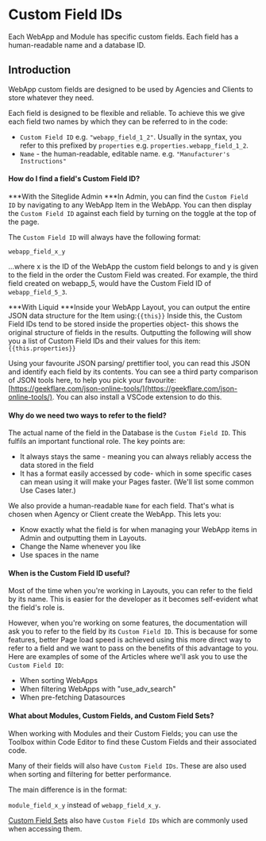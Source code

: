 # Custom Field IDs

Each WebApp and Module has specific custom fields. Each field has a human-readable name and a database ID.

## Introduction

WebApp custom fields are designed to be used by Agencies and Clients to store whatever they need.

Each field is designed to be flexible and reliable. To achieve this we give each field two names by which they can be referred to in the code:

* `Custom Field ID` e.g. `"webapp_field_1_2"`. Usually in the syntax, you refer to this prefixed by `properties` e.g. `properties.webapp_field_1_2`.
* `Name` - the human-readable, editable name. e.g. `"Manufacturer's Instructions"`

#### How do I find a field's Custom Field ID?

\*\*\*With the Siteglide Admin \*\*\*In Admin, you can find the `Custom Field ID` by navigating to any WebApp Item in the WebApp. You can then display the `Custom Field ID` against each field by turning on the toggle at the top of the page.

The `Custom Field ID` will always have the following format:

`webapp_field_x_y`

...where x is the ID of the WebApp the custom field belongs to and y is given to the field in the order the Custom Field was created. For example, the third field created on webapp\_5, would have the Custom Field ID of `webapp_field_5_3`.

\*\*\*With Liquid \*\*\*Inside your WebApp Layout, you can output the entire JSON data structure for the Item using:`{{this}}` Inside this, the Custom Field IDs tend to be stored inside the properties object- this shows the original structure of fields in the results. Outputting the following will show you a list of Custom Field IDs and their values for this item: `{{this.properties}}`

Using your favourite JSON parsing/ prettifier tool, you can read this JSON and identify each field by its contents. You can see a third party comparison of JSON tools here, to help you pick your favourite: [https://geekflare.com/json-online-tools/](https://geekflare.com/json-online-tools/). You can also install a VSCode extension to do this.

#### Why do we need two ways to refer to the field?

The actual name of the field in the Database is the `Custom Field ID`. This fulfils an important functional role. The key points are:

* It always stays the same - meaning you can always reliably access the data stored in the field
* It has a format easily accessed by code- which in some specific cases can mean using it will make your Pages faster. (We'll list some common Use Cases later.)

We also provide a human-readable `Name` for each field. That's what is chosen when Agency or Client create the WebApp. This lets you:

* Know exactly what the field is for when managing your WebApp items in Admin and outputting them in Layouts.
* Change the Name whenever you like
* Use spaces in the name

#### When is the Custom Field ID useful?

Most of the time when you're working in Layouts, you can refer to the field by its name. This is easier for the developer as it becomes self-evident what the field's role is.

However, when you're working on some features, the documentation will ask you to refer to the field by its `Custom Field ID`. This is because for some features, better Page load speed is achieved using this more direct way to refer to a field and we want to pass on the benefits of this advantage to you. Here are examples of some of the Articles where we'll ask you to use the `Custom Field ID`:

* When sorting WebApps
* When filtering WebApps with "use\_adv\_search"
* When pre-fetching Datasources

#### What about Modules, Custom Fields, and Custom Field Sets?

When working with Modules and their Custom Fields; you can use the Toolbox within Code Editor to find these Custom Fields and their associated code.

Many of their fields will also have `Custom Field IDs`. These are also used when sorting and filtering for better performance.

The main difference is in the format:

`module_field_x_y` instead of `webapp_field_x_y`.

[Custom Field Sets](../../crm/users/editing-a-users-crm-record-front-end-with-custom-field-sets.md) also have `Custom Field IDs` which are commonly used when accessing them.
